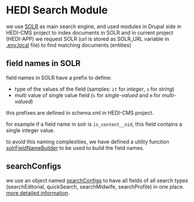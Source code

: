 # HEDI Search Module

we use [SOLR](https://solr.apache.org/) as main search engine, and used modules in Drupal side in HEDI-CMS project to index documents in SOLR and in current project (HEDI-APP) we request SOLR (url is stored as SOLR_URL variable in [.env.local](./../../.env.local) file) to find matching documents (entities)

## field names in SOLR

field names in SOLR have a prefix to define:

- type of the values of the field (samples: `it` for _integer_, `s` for _string_)
- multi value of single value field (`s` for _single-valued_ and `m` for _multi-valued_)

this prefixes are defined in schema.xml in HEDI-CMS project. 

for example if a field name in solr is `is_content__nid`, this field contains a single integer value. 

to avoid this naming complexities, we have defined a utility function [solrFieldNameBuilder](./server/solr/solrFieldNameBuilder.ts) to be used to build the field names.

## searchConfigs

we use an object named [searchConfigs](./server/solr/searchConfigs.ts) to have all fields of all search types (searchEditorial, quickSearch, searchMidwife, searchProfile) in one place. [more detailed information](./server/solr/README.md#searchConfigs).
